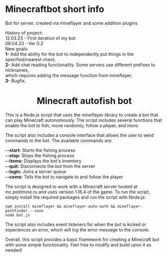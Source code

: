 # Minecraftbot short info
Bot for server, created via mineflayer and some addition plugins

History of project: <br>
12.03.23 - First iteration of my bot <br>
09.04.23 - Ver 0.2<br>
New goals:<br>
<strong>1-</strong> Add the ability for the bot to independently put things in the specified/nearest chest;<br>
<strong>2-</strong> Add chat reading functionality. Some servers use different prefixes to nicknames, <br>
which requires adding the message function from mineflayer; <br>
<strong>3-</strong> Bugfix.

<h1 align="center">Minecraft autofish bot</h1> 

This is a Node.js script that uses the mineflayer library to create a bot that can play Minecraft autonomously. The script includes several functions that enable the bot to fish, move randomly, follow a player, and more.

The script also includes a console interface that allows the user to send commands to the bot. The available commands are:

<strong>--start:</strong> Starts the fishing process <br>
<strong>--stop:</strong> Stops the fishing process <br>
<strong>--items:</strong> Displays the bot's inventory <br>
<strong>--quit:</strong> Disconnects the bot from the server <br>
<strong>--login:</strong> Joins a server queue  <br>
<strong>--come:</strong> Tells the bot to navigate to and follow the player  <br>

The script is designed to work with a Minecraft server hosted at mc.politmine.ru and uses version 1.16.4 of the game. To run the script, simply install the required packages and run the script with Node.js:
```
npm install mineflayer && mineflayer-auto-auth && mineflayer-pathfinder --save
node bot.js
```
The script also includes event listeners for when the bot is kicked or experiences an error, which will log the error message to the console.

Overall, this script provides a basic framework for creating a Minecraft bot with some simple functionality. Feel free to modify and build upon it as needed!

